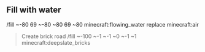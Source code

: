 ## Fill with water


/fill ~-80 69 ~-80 ~80 69 ~80 minecraft:flowing_water replace minecraft:air

> Create brick road
/fill ~-100 ~-1 ~-1 ~0 ~-1 ~1 minecraft:deepslate_bricks
